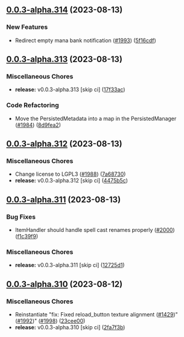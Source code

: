 ## [0.0.3-alpha.314](https://github.com/Wynntils/Artemis/compare/v0.0.3-alpha.313...v0.0.3-alpha.314) (2023-08-13)


### New Features

* Redirect empty mana bank notification ([#1993](https://github.com/Wynntils/Artemis/issues/1993)) ([5f16cdf](https://github.com/Wynntils/Artemis/commit/5f16cdffe7f73dcd9c147b4f39af23c6e0fe5511))

## [0.0.3-alpha.313](https://github.com/Wynntils/Artemis/compare/v0.0.3-alpha.312...v0.0.3-alpha.313) (2023-08-13)


### Miscellaneous Chores

* **release:** v0.0.3-alpha.313 [skip ci] ([17f33ac](https://github.com/Wynntils/Artemis/commit/17f33ac1423fba0ed7e95ee5a396789e51b131fe))


### Code Refactoring

* Move the PersistedMetadata into a map in the PersistedManager ([#1984](https://github.com/Wynntils/Artemis/issues/1984)) ([8d9fea2](https://github.com/Wynntils/Artemis/commit/8d9fea20da410d42315c201527cd49b9ed831d75))

## [0.0.3-alpha.312](https://github.com/Wynntils/Artemis/compare/v0.0.3-alpha.311...v0.0.3-alpha.312) (2023-08-13)


### Miscellaneous Chores

* Change license to LGPL3 ([#1988](https://github.com/Wynntils/Artemis/issues/1988)) ([7a68730](https://github.com/Wynntils/Artemis/commit/7a68730b359642009d2b81ceb2b6f44f1371b568))
* **release:** v0.0.3-alpha.312 [skip ci] ([4475b5c](https://github.com/Wynntils/Artemis/commit/4475b5c7c5c45a1490c60100e9a2a262175cfbd5))

## [0.0.3-alpha.311](https://github.com/Wynntils/Artemis/compare/v0.0.3-alpha.310...v0.0.3-alpha.311) (2023-08-13)


### Bug Fixes

* ItemHandler should handle spell cast renames properly ([#2000](https://github.com/Wynntils/Artemis/issues/2000)) ([f1c39f9](https://github.com/Wynntils/Artemis/commit/f1c39f982ba55edfb1384c629891757581693069))


### Miscellaneous Chores

* **release:** v0.0.3-alpha.311 [skip ci] ([12725d1](https://github.com/Wynntils/Artemis/commit/12725d168cc7149127da820ff0b184fc873cd69b))

## [0.0.3-alpha.310](https://github.com/Wynntils/Artemis/compare/v0.0.3-alpha.309...v0.0.3-alpha.310) (2023-08-12)


### Miscellaneous Chores

* Reinstantiate "fix: Fixed reload_button texture alignment ([#1429](https://github.com/Wynntils/Artemis/issues/1429))" ([#1992](https://github.com/Wynntils/Artemis/issues/1992))" ([#1998](https://github.com/Wynntils/Artemis/issues/1998)) ([23cee00](https://github.com/Wynntils/Artemis/commit/23cee00c6287793ba55f44517fb16f92499af49d))
* **release:** v0.0.3-alpha.310 [skip ci] ([2fa7f3b](https://github.com/Wynntils/Artemis/commit/2fa7f3bf8d6763470775ae0d05308a054efeb48d))

